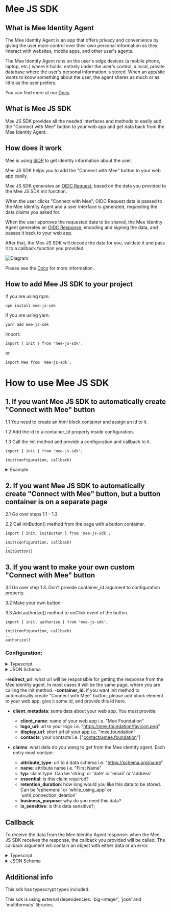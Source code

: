 # Mee JS SDK

## What is Mee Identity Agent

The Mee Identity Agent is an app that offers privacy and convenience by giving the user more control over their own personal information as they interact with websites, mobile apps, and other user's agents.

The Mee Identity Agent runs on the user's edge devices (a mobile phone, laptop, etc.) where it holds, entirely under the user's control, a local, private database where the user's personal information is stored. When an app/site wants to know something about the user, the agent shares as much or as little as the user prefers.

You can find more at our [Docs](https://docs-dev.mee.foundation/Identity_agent.html)

## What is Mee JS SDK

Mee JS SDK provides all the needed interfaces and methods to easily add the "Connect with Mee" button to your web app and get data back from the Mee Identity Agent.

## How does it work

Mee is using [SIOP](https://openid.net/specs/openid-connect-self-issued-v2-1_0.html) to get identity information about the user.

Mee JS SDK helps you to add the "Connect with Mee" button to your web app easily.

Mee JS SDK generates an [OIDC Request](https://openid.net/specs/openid-connect-core-1_0.html#SelfIssuedRequest), based on the data you provided to the Mee JS SDK init function.

When the user clicks "Connect with Mee", OIDC Request data is passed to the Mee Identity Agent and a user interface is generated, requesting the data claims you asked for.

When the user approves the  requested data to be shared, the Mee Identity Agent generates an [OIDC Response](https://openid.net/specs/openid-connect-core-1_0.html#SelfIssuedResponse), encoding and signing the data, and passes it back to your web app.

After that, the Mee JS SDK will decode the data for you, validate it and pass it to a callback function you provided.

![Diagram](https://docs-dev.mee.foundation/images/mee-js-sdk.svg)

Please see the [Docs](https://docs-dev.mee.foundation/Connect_with_Mee.html) for more information.

## How to add Mee JS SDK to your project

If you are using npm:
```
npm install mee-js-sdk
```
If you are using yarn:
```
yarn add mee-js-sdk
```
Import: 
```
import { init } from 'mee-js-sdk';
```
or
```
import Mee from 'mee-js-sdk';
```

# How to use Mee JS SDK

## 1. If you want Mee JS SDK to automatically create "Connect with Mee" button

1.1 You need to create an html block container and assign an id to it.

1.2 Add the id to a container_id property inside configuration.

1.3 Call the init method and provide a configuration and callback to it.
```
import { init } from 'mee-js-sdk';

init(configuration, callback)
```
<details>
  <summary>
    Example
  </summary>

```
    init({
    client_metadata: {
      client_name: 'Mee Foundation',
      logo_uri: 'https://mee.foundation/favicon.png',
      display_url: 'mee.foundation',
      contacts: [],
    },
    redirect_uri: 'https://mee.foundation',
    container_id: 'mee',
    claims: {
      id_token: {
        last_name: {
          attribute_type: 'https://schema.org/name',
          name: 'Last Name',
          typ: 'string',
          essential: true,
          retention_duration: "",
          business_purpose: '',
          is_sensitive: true,
        },
        first_name: {
          attribute_type: 'https://schema.org/name',
          name: 'First Name',
          typ: 'string',
          essential: false,
          retention_duration: MeeConsentDuration.ephemeral,
          business_purpose: '',
          is_sensitive: true,
        },
      },
    },
  }, (data) => {
      console.log(data);
    }
  });
```
</details>

## 2. If you want Mee JS SDK to automatically create "Connect with Mee" button, but a button container is on a separate page

2.1 Go over steps 1.1 - 1.3

2.2 Call initButton() method from the page with a button container.
```
import { init, initButton } from 'mee-js-sdk';

init(configuration, callback)
...
initButton()
```

## 3. If you want to make your own custom "Connect with Mee" button

3.1 Go over step 1.3. Don't provide container_id argument to configuration property.

3.2 Make your own button

3.3 Add authorize() method to onClick event of the button.

```
import { init, authorize } from 'mee-js-sdk';

init(configuration, callback)
...
authorize()
```

### Configuration: 
<details>
  <summary>
    Typescript
  </summary>
  
```
  interface MeeConfiguration {
      claims?: {
        id_token?: {
          [name: string]: {
              attribute_type: string;
              name: string;
              typ: 'string' | 'date' | 'email' | 'address';
              essential: boolean;
              retention_duration: "ephemeral" | "while_using_app" | "until_connection_deletion"
              business_purpose: string;
              is_sensitive: boolean;
          }
        }
      };
      client_metadata: {
          client_name: string;
          logo_uri: string;
          display_url: string;
          contacts: string[];
      }
      container_id?: string; 
      redirect_uri: string;
  }
```
</details>

<details>
  <summary>
    JSON Schema
  </summary>
  
```
 {
  "$schema": "http://json-schema.org/draft-04/schema#",
  "type": "object",
  "properties": {
    "client_metadata": {
      "type": "object",
      "properties": {
        "client_name": {
          "type": "string"
        },
        "logo_uri": {
          "type": "string",
          "format": "uri"
        },
        "display_url": {
          "type": "string",
          "format": "uri"
        },
        "contacts": {
          "type": "array",
          "items": [
            {
              "type": "string"
            }
          ]
        }
      },
      "required": [
        "client_name",
        "logo_uri",
        "display_url",
        "contacts"
      ]
    },
    "redirect_uri": {
      "type": "string"
    },
    "container_id": {
      "type": "string"
    },
    "claims": {
      "type": "object",
      "properties": {
        "id_token": {
          "type": "object",
          "patternProperties": {
            "^.*$": {
              "type": "object",
              "properties": {
                "attribute_type": {
                  "type": "string",
                  "format": "uri"
                },
                "name": {
                  "type": "string"
                },
                "typ": {
                  "type": "string",
                  "enum": ["string", "date", "email"]
                },
                "essential": {
                  "type": "boolean"
                },
                "retention_duration": {
                  "type": "string",
                  "enum": ["ephemeral", "while_using_app", "until_connection_deletion"]
                },
                "business_purpose": {
                  "type": "string"
                },
                "is_sensitive": {
                  "type": "boolean"
                }
              },
              "required": [
                "attribute_type",
                "name",
                "typ",
                "essential",
                "retention_duration",
                "business_purpose",
                "is_sensitive"
              ]
            }
          }
        }
      },
      "required": [
        "id_token"
      ]
    }
  },
  "required": [
    "client_metadata",
    "redirect_uri",
    "container_id",
    "claims"
  ]
}
```
</details>

-**redirect_uri**: what uri will be responsible for getting the response from the Mee identity agent.
In most cases it will be the same page, where you are calling the init method.
-**container_id**: if you want init method to automatically create "Connect with Mee" button, please add block element to your web app, give it some id, and provide this id here.
- **client_metadata**: some data about your web app.
You must provide:
  - **client_name**: name of your web app i.e. "Mee Foundation"
  - **logo_uri**: url to your logo i.e. "https://mee.foundation/favicon.png"
  - **display_url**: short url of your app i.e. "mee.foundation"
  - **contacts**: your contacts i.e. ["contact@mee.foundation"]

- **claims**: what data do you wang to get from the Mee identity agent.
Each entry must contain:
  - **attribute_type**: url to a data schema i.e. "https://schema.org/name"
  - **name**: attribute name i.e. "First Name"
  - **typ**: claim type. Can be 'string' or 'date' or 'email' or 'address'
  - **essential**: is this claim required?
  - **retention_duration**: how long would you like this data to be stored. Can be 'ephemeral' or 'while_using_app' or 'until_connection_deletion'
  - **business_purpose**: why do you need this data?
  - **is_sensitive**: is this data sensitive?;

## Callback 
  To receive the data from the Mee Identity Agent response: when the Mee JS SDK receives the response, the callback you provided will be called. The callback argument will contain an object with either data or an error.
<details>
  <summary>
    Typescript
  </summary>

```
  {
    data?: {
      [name: string]: string
    };
    error?: {
      error: string;
      error_description: string;
    }
  }
```
Data will contain claims you required and "did" claim - unique user identifier. 
</details>
  
<details>
  <summary>
    JSON Schema
  </summary>

response can contain either data
```
{
  "$schema": "http://json-schema.org/draft-04/schema#",
  "type": "object",
  "properties": {
    "data": {
      "type": "object",
      "patternProperties": {
        "^.*$": {
          "type": "string"
        }
      },
      "required": ["did"]
    },
    "error": {
      "type": "object",
      "properties": {
        "error": {
          "type": "string",
          "enum": [
            "invalid_scope", 
            "unauthorized_client", 
            "access_denied", 
            "unsupported_response_type", 
            "server_error",
            "temporarily_unavailable",
            "interaction_required",
            "login_required",
            "account_selection_required",
            "consent_required",
            "invalid_request_uri",
            "invalid_request_object",
            "request_not_supported",
            "request_uri_not_supported",
            "registration_not_supported",
            "user_cancelled",
            "registration_value_not_supported",
            "subject_syntax_types_not_supported",
            "invalid_registration_uri",
            "invalid_registration_object",
            "validation_failed",
            "request_malformed",
            "unknown_error"
          ]
        },
        "error_description": {
          "type": "string"
        }
      },
      "required": [
        "error",
        "error_description"
      ]
    }
  }
}
```

</details>

## Additional info
This sdk has typescrypt types included.

This sdk is using external dependencies: 'big-integer', 'jose' and 'multiformats' libraries.

